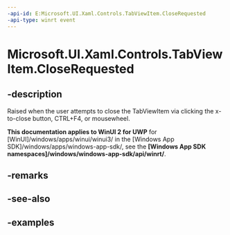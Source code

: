 ```yaml
---
-api-id: E:Microsoft.UI.Xaml.Controls.TabViewItem.CloseRequested
-api-type: winrt event
---
```


# Microsoft.UI.Xaml.Controls.TabViewItem.CloseRequested

<!--
public event Windows.Foundation.TypedEventHandler<Microsoft.UI.Xaml.Controls.TabViewItem,Microsoft.UI.Xaml.Controls.TabViewTabCloseRequestedEventArgs> CloseRequested;
-->

## -description

Raised when the user attempts to close the TabViewItem via clicking the x-to-close button, CTRL+F4, or mousewheel.

**This documentation applies to WinUI 2 for UWP** for [WinUI]/windows/apps/winui/winui3/ in the [Windows App SDK]/windows/apps/windows-app-sdk/, see the **[Windows App SDK namespaces]/windows/windows-app-sdk/api/winrt/**.

## -remarks

## -see-also

## -examples


